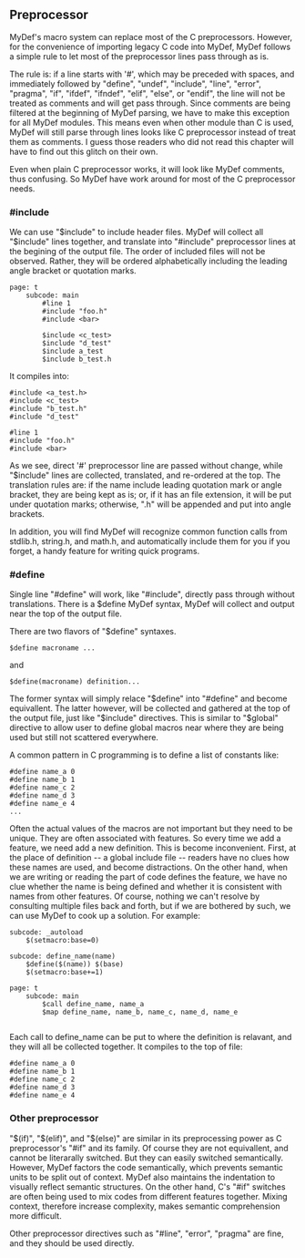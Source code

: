 Preprocessor
-------------

MyDef's macro system can replace most of the C preprocessors. However, for the convenience of importing legacy C code into MyDef, MyDef follows a simple rule to let most of the preprocessor lines pass through as is. 

The rule is: if a line starts with '#', which may be preceded with spaces, and immediately followed by "define", "undef", "include", "line", "error", "pragma", "if", "ifdef", "ifndef", "elif", "else", or "endif", the line will not be treated as comments and will get pass through. Since comments are being filtered at the beginning of MyDef parsing, we have to make this exception for all MyDef modules. This means even when other module than C is used, MyDef will still parse through lines looks like C preprocessor instead of treat them as comments. I guess those readers who did not read this chapter will have to find out this glitch on their own. 

Even when plain C preprocessor works, it will look like MyDef comments, thus confusing. So MyDef have work around for most of the C preprocessor needs. 

### #include
We can use "$include" to include header files. MyDef will collect all "$include" lines together, and translate into "#include" preprocessor lines at the begining of the output file. The order of included files will not be observed. Rather, they will be ordered alphabetically including the leading angle bracket or quotation marks.

```
page: t
    subcode: main
        #line 1
        #include "foo.h"
        #include <bar>

        $include <c_test>
        $include "d_test"
        $include a_test
        $include b_test.h
```
It compiles into:
```
#include <a_test.h>
#include <c_test>
#include "b_test.h"
#include "d_test"

#line 1
#include "foo.h"
#include <bar>
```

As we see, direct '#' preprocessor line are passed without change, while "$include" lines are collected, translated, and re-ordered at the top. The translation rules are: if the name include leading quotation mark or angle bracket, they are being kept as is; or, if it has an file extension, it will be put under quotation marks; otherwise, ".h" will be appended and put into angle brackets. 

In addition, you will find MyDef will recognize common function calls from stdlib.h, string.h, and math.h, and automatically include them for you if you forget, a handy feature for writing quick programs.

### #define
Single line "#define" will work, like "#include", directly pass through without translations. There is a $define MyDef syntax, MyDef will collect and output near the top of the output file. 
  
There are two flavors of "$define" syntaxes.
```
$define macroname ...
```
and
```
$define(macroname) definition...
```
The former syntax will simply relace "$define" into "#define" and become equivallent. The latter however, will be collected and gathered at the top of the output file, just like "$include" directives. This is similar to "$global" directive to allow user to define global macros near where they are being used but still not scattered everywhere.

A common pattern in C programming is to define a list of constants like:
```
#define name_a 0
#define name_b 1
#define name_c 2
#define name_d 3
#define name_e 4
...
```
Often the actual values of the macros are not important but they need to be unique. They are often associated with features. So every time we add a feature, we need add a new definition. This is become inconvenient. First, at the place of definition -- a global include file -- readers have no clues how these names are used, and become distractions. On the other hand, when we are writing or reading the part of code defines the feature, we have no clue whether the name is being defined and whether it is consistent with names from other features. Of course, nothing we can't resolve by consulting multiple files back and forth, but if we are bothered by such, we can use MyDef to cook up a solution. For example:
```
subcode: _autoload
    $(setmacro:base=0)

subcode: define_name(name)
    $define($(name)) $(base)
    $(setmacro:base+=1)

page: t
    subcode: main
        $call define_name, name_a
        $map define_name, name_b, name_c, name_d, name_e


```
Each call to define_name can be put to where the definition is relavant, and they will all be collected together.  It compiles to the top of file:
```
#define name_a 0
#define name_b 1
#define name_c 2
#define name_d 3
#define name_e 4

```

### Other preprocessor

"$(if)", "$(elif)", and "$(else)" are similar in its preprocessing power as C preprocessor's "#if" and its family. Of course they are not equivallent, and cannot be literarally switched. But they can easily switched semantically. However, MyDef factors the code semantically, which prevents semantic units to be split out of context. MyDef also maintains the indentation to visually reflect semantic structures. On the other hand, C's "#if" switches are often being used to mix codes from different features together. Mixing context, therefore increase complexity, makes semantic comprehension more difficult.

Other preprocessor directives such as "#line", "error", "pragma" are fine, and they should be used directly.







